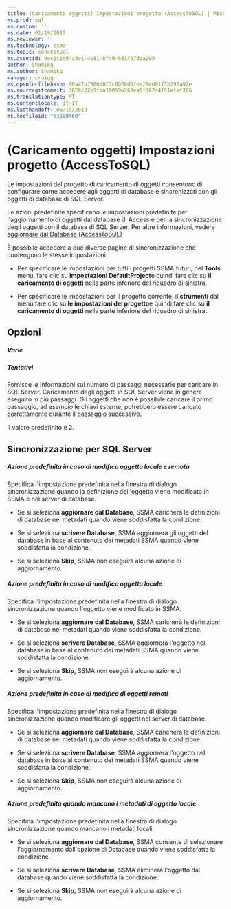 ```yaml
---
title: (Caricamento oggetti) Impostazioni progetto (AccessToSQL) | Microsoft Docs
ms.prod: sql
ms.custom: ''
ms.date: 01/19/2017
ms.reviewer: ''
ms.technology: ssma
ms.topic: conceptual
ms.assetid: 9ec1c1e8-a3e1-4e81-bf49-631f87daa209
author: Shamikg
ms.author: Shamikg
manager: craigg
ms.openlocfilehash: 90a47a7586d0f3c6b5bd0fee28ed01f3b292a92e
ms.sourcegitcommit: 3026c22b7fba19059a769ea5f367c4f51efaf286
ms.translationtype: MT
ms.contentlocale: it-IT
ms.lasthandoff: 06/15/2019
ms.locfileid: "63299460"
---
```

# <a name="project-settings-loading-objects-accesstosql"></a>(Caricamento oggetti) Impostazioni progetto (AccessToSQL)
Le impostazioni del progetto di caricamento di oggetti consentono di configurare come accedere agli oggetti di database è sincronizzati con gli oggetti di database di SQL Server.  
  
Le azioni predefinite specificano le impostazioni predefinite per l'aggiornamento di oggetti dal database di Access e per la sincronizzazione degli oggetti con il database di SQL Server. Per altre informazioni, vedere [aggiornare dal Database &#40;AccessToSQL&#41;](../../ssma/access/refresh-from-database-accesstosql.md)  
  
È possibile accedere a due diverse pagine di sincronizzazione che contengono le stesse impostazioni:  
  
-   Per specificare le impostazioni per tutti i progetti SSMA futuri, nel **Tools** menu, fare clic su **impostazioni DefaultProject**e quindi fare clic su **il caricamento di oggetti** nella parte inferiore del riquadro di sinistra.  
  
-   Per specificare le impostazioni per il progetto corrente, il **strumenti** dal menu fare clic su **le impostazioni del progetto**e quindi fare clic su **il caricamento di oggetti** nella parte inferiore del riquadro di sinistra.  
  
## <a name="options"></a>Opzioni  
  
##### <a name="misc"></a>Varie  
  
##### <a name="attempts"></a>Tentativi  
Fornisce le informazioni sul numero di passaggi necessarie per caricare in SQL Server. Caricamento degli oggetti in SQL Server viene in genere eseguito in più passaggi. Gli oggetti che non è possibile caricare il primo passaggio, ad esempio le chiavi esterne, potrebbero essere caricato correttamente durante il passaggio successivo.  
  
Il valore predefinito è 2.  
  
## <a name="synchronization-for-sql-server"></a>Sincronizzazione per SQL Server  
  
##### <a name="default-action-on-local-and-remote-object-change"></a>Azione predefinita in caso di modifica oggetto locale e remota  
Specifica l'impostazione predefinita nella finestra di dialogo sincronizzazione quando la definizione dell'oggetto viene modificato in SSMA e nel server di database.  
  
-   Se si seleziona **aggiornare dal Database**, SSMA caricherà le definizioni di database nei metadati quando viene soddisfatta la condizione.  
  
-   Se si seleziona **scrivere Database**, SSMA aggiornerà gli oggetti del database in base al contenuto dei metadati SSMA quando viene soddisfatta la condizione.  
  
-   Se si seleziona **Skip**, SSMA non eseguirà alcuna azione di aggiornamento.  
  
##### <a name="default-action-on-local-object-change"></a>Azione predefinita in caso di modifica oggetto locale  
Specifica l'impostazione predefinita nella finestra di dialogo sincronizzazione quando l'oggetto viene modificato in SSMA.  
  
-   Se si seleziona **aggiornare dal Database**, SSMA caricherà le definizioni di database nei metadati quando viene soddisfatta la condizione.  
  
-   Se si seleziona **scrivere Database**, SSMA aggiornerà l'oggetto nel database in base al contenuto dei metadati SSMA quando viene soddisfatta la condizione.  
  
-   Se si seleziona **Skip**, SSMA non eseguirà alcuna azione di aggiornamento.  
  
##### <a name="default-action-on-remote-object-change"></a>Azione predefinita in caso di modifica di oggetti remoti  
Specifica l'impostazione predefinita nella finestra di dialogo sincronizzazione quando modificare gli oggetti nel server di database.  
  
-   Se si seleziona **aggiornare dal Database**, SSMA caricherà le definizioni di database nei metadati quando viene soddisfatta la condizione.  
  
-   Se si seleziona **scrivere Database**, SSMA aggiornerà l'oggetto nel database in base al contenuto dei metadati SSMA quando viene soddisfatta la condizione.  
  
-   Se si seleziona **Skip**, SSMA non eseguirà alcuna azione di aggiornamento.  
  
##### <a name="default-action-when-local-object-metadata-is-missing"></a>Azione predefinita quando mancano i metadati di oggetto locale  
Specifica l'impostazione predefinita nella finestra di dialogo sincronizzazione quando mancano i metadati locali.  
  
-   Se si seleziona **aggiornare dal Database**, SSMA consente di selezionare l'aggiornamento dall'opzione di Database quando viene soddisfatta la condizione.  
  
-   Se si seleziona **scrivere Database**, SSMA eliminerà l'oggetto dal database quando viene soddisfatta la condizione.  
  
-   Se si seleziona **Skip**, SSMA non eseguirà alcuna azione di aggiornamento.  
  
